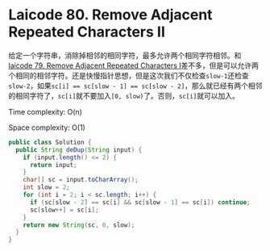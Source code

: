 # Laicode 80. Remove Adjacent Repeated Characters II

给定一个字符串，消除掉相邻的相同字符，最多允许两个相同字符相邻。和[laicode 79. Remove Adjacent Repeated Characters I](laicode-79-Remove-Adjacent-Repeated-Chars-I.md)差不多，但是可以允许两个相同的相邻字符。还是快慢指针思想，但是这次我们不仅检查`slow-1`还检查`slow-2`，如果`sc[i] == sc[slow - 1] == sc[slow - 2]`，那么就已经有两个相邻的相同字符了，`sc[i]`就不要加入`[0, slow)`了。否则，`sc[i]`就可以加入。

Time complexity: O(n)

Space complexity: O(1)

```java
public class Solution {
  public String deDup(String input) {
    if (input.length() <= 2) {
      return input;
    }
    char[] sc = input.toCharArray();
    int slow = 2;
    for (int i = 2; i < sc.length; i++) {
      if (sc[slow - 2] == sc[i] && sc[slow - 1] == sc[i]) continue;
      sc[slow++] = sc[i];
    }
    return new String(sc, 0, slow);
  }
}
```